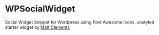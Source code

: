 WPSocialWidget
==============

Social Widget Snippet for Wordpress using Font Awesome Icons, unstyled starter widget by [Matt Clements](http://www.mattclements.co.uk/)